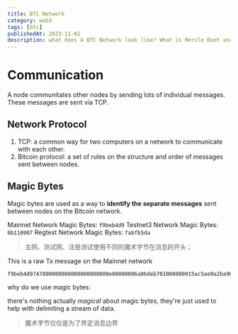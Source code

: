 ```yaml
---
title: BTC Network
category: web3
tags: [btc]
publishedAt: 2023-11-02
description: what does A BTC Network look like? What is Mercle Root and how does it work?
---
```


# Communication

A node communitates other nodes by sending lots of individual messages. These messages are sent via TCP.
## Network Protocol
1. TCP: a common way for two computers on a network to communicate with each other.
2. Bitcoin protocol: a set of rules on the structure and order of messages sent between nodes.
## Magic Bytes

Magic bytes are used as a way to **identify the separate messages** sent between nodes on the Bitcoin network.

Mainnet Network Magic Bytes: `f9beb4d9`
Testnet3 Network Magic Bytes: `0b110907`
Regtest Network Magic Bytes: `fabfb5da`

> 主网、测试网、注册测试使用不同的魔术字节在消息的开头；

This is a raw Tx message on the Mainnet network

```
f9beb4d9747800000000000000000000e00000006a86deb701000000015ac5ae0a2ba96622c9b79de2c339084c8b1d30f63bb55a315f354db4d9a6abcf010000006b4830450221009ad52459e1e8bd5e758399cc0be963c75726c5089499465d9aa79ffb304ecd3802207d73ea58047f4d1f857b400cbff725ef562b7ada1c26e763c5a1aa6d29d2fdf401210234b7b614fcc0e4d926747d491992d8cc133f076bd79095eddf60c34b0e3fef4affffffff02390205000000000017a914ea3b6d7e92e05370bc8a61d3f05dbfdc90bb1d9587d1df3000000000001976a91425f0800454530549ed93747a6449aefe2618203988ac00000000
```

why do we use magic bytes:

there's nothing actually _magical_ about magic bytes, they're just used to help with delimiting a stream of data.

>魔术字节仅仅是为了界定消息边界